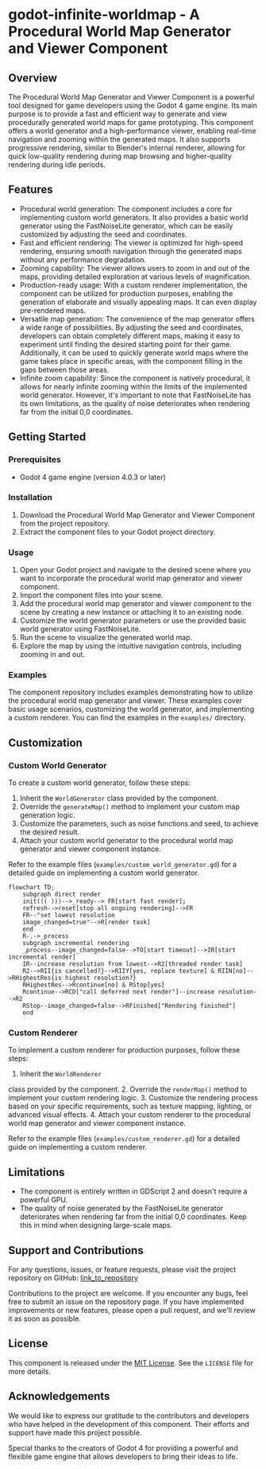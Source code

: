 # godot-infinite-worldmap - A Procedural World Map Generator and Viewer Component

## Overview

The Procedural World Map Generator and Viewer Component is a powerful tool designed for game developers using the Godot 4 game engine. Its main purpose is to provide a fast and efficient way to generate and view procedurally generated world maps for game prototyping. This component offers a world generator and a high-performance viewer, enabling real-time navigation and zooming within the generated maps. It also supports progressive rendering, similar to Blender's internal renderer, allowing for quick low-quality rendering during map browsing and higher-quality rendering during idle periods.

## Features

- Procedural world generation: The component includes a core for implementing custom world generators. It also provides a basic world generator using the FastNoiseLite generator, which can be easily customized by adjusting the seed and coordinates.
- Fast and efficient rendering: The viewer is optimized for high-speed rendering, ensuring smooth navigation through the generated maps without any performance degradation.
- Zooming capability: The viewer allows users to zoom in and out of the maps, providing detailed exploration at various levels of magnification.
- Production-ready usage: With a custom renderer implementation, the component can be utilized for production purposes, enabling the generation of elaborate and visually appealing maps. It can even display pre-rendered maps.
- Versatile map generation: The convenience of the map generator offers a wide range of possibilities. By adjusting the seed and coordinates, developers can obtain completely different maps, making it easy to experiment until finding the desired starting point for their game. Additionally, it can be used to quickly generate world maps where the game takes place in specific areas, with the component filling in the gaps between those areas.
- Infinite zoom capability: Since the component is natively procedural, it allows for nearly infinite zooming within the limits of the implemented world generator. However, it's important to note that FastNoiseLite has its own limitations, as the quality of noise deteriorates when rendering far from the initial 0,0 coordinates.

## Getting Started

### Prerequisites

- Godot 4 game engine (version 4.0.3 or later)

### Installation

1. Download the Procedural World Map Generator and Viewer Component from the project repository.
2. Extract the component files to your Godot project directory.

### Usage

1. Open your Godot project and navigate to the desired scene where you want to incorporate the procedural world map generator and viewer component.
2. Import the component files into your scene.
3. Add the procedural world map generator and viewer component to the scene by creating a new instance or attaching it to an existing node.
4. Customize the world generator parameters or use the provided basic world generator using FastNoiseLite.
5. Run the scene to visualize the generated world map.
6. Explore the map by using the intuitive navigation controls, including zooming in and out.

### Examples

The component repository includes examples demonstrating how to utilize the procedural world map generator and viewer. These examples cover basic usage scenarios, customizing the world generator, and implementing a custom renderer. You can find the examples in the `examples/` directory.

## Customization

### Custom World Generator

To create a custom world generator, follow these steps:

1. Inherit the `WorldGenerator` class provided by the component.
2. Override the `generateMap()` method to implement your custom map generation logic.
3. Customize the parameters, such as noise functions and seed, to achieve the desired result.
4. Attach your custom world generator to the procedural world map generator and viewer component instance.

Refer to the example files (`examples/custom_world_generator.gd`) for a detailed guide on implementing a custom world generator.

```mermaid
flowchart TD;
    subgraph direct render
    init((( )))-->_ready--> FR[start fast render];
    refresh-->reset[stop all ongoing rendering]-->FR
    FR--"set lowest resolution
    image_changed=true"-->R[render task]
    end
    R-.->_process
    subgraph incremental rendering
    _process--image_changed=false-->TO[start timeout]-->IR[start incremental render]
    IR--increase resolution from lowest-->R2[threaded render task]
    R2-->RII{is cancelled?}-->RIIY[yes, replace texture] & RIIN[no]-->RHighestRes{is highest resolution?}
    RHighestRes-->Rcontinue[no] & RStop[yes]
    Rcontinue-->RCD["call deferred next render"]--increase resolution-->R2
    RStop--image_changed=false-->RFinished["Rendering finished"]
    end
```


### Custom Renderer

To implement a custom renderer for production purposes, follow these steps:

1. Inherit the `WorldRenderer`

 class provided by the component.
2. Override the `renderMap()` method to implement your custom rendering logic.
3. Customize the rendering process based on your specific requirements, such as texture mapping, lighting, or advanced visual effects.
4. Attach your custom renderer to the procedural world map generator and viewer component instance.

Refer to the example files (`examples/custom_renderer.gd`) for a detailed guide on implementing a custom renderer.

## Limitations

- The component is entirely written in GDScript 2 and doesn't require a powerful GPU.
- The quality of noise generated by the FastNoiseLite generator deteriorates when rendering far from the initial 0,0 coordinates. Keep this in mind when designing large-scale maps.

## Support and Contributions

For any questions, issues, or feature requests, please visit the project repository on GitHub: [link_to_repository](https://github.com/your/project/repository)

Contributions to the project are welcome. If you encounter any bugs, feel free to submit an issue on the repository page. If you have implemented improvements or new features, please open a pull request, and we'll review it as soon as possible.

## License

This component is released under the [MIT License](https://opensource.org/licenses/MIT). See the `LICENSE` file for more details.

## Acknowledgements

We would like to express our gratitude to the contributors and developers who have helped in the development of this component. Their efforts and support have made this project possible.

Special thanks to the creators of Godot 4 for providing a powerful and flexible game engine that allows developers to bring their ideas to life.
